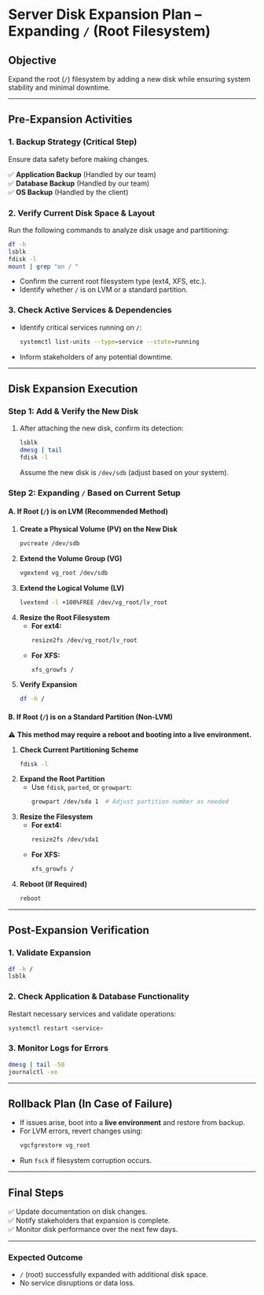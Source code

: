 # **Server Disk Expansion Plan – Expanding `/` (Root Filesystem)**  

## **Objective**  
Expand the root (`/`) filesystem by adding a new disk while ensuring system stability and minimal downtime.  

---

## **Pre-Expansion Activities**  

### **1. Backup Strategy (Critical Step)**  
Ensure data safety before making changes.  

✅ **Application Backup** (Handled by our team)  
✅ **Database Backup** (Handled by our team)  
✅ **OS Backup** (Handled by the client)  

### **2. Verify Current Disk Space & Layout**  
Run the following commands to analyze disk usage and partitioning:  
```bash
df -h
lsblk
fdisk -l
mount | grep "on / "
```
- Confirm the current root filesystem type (ext4, XFS, etc.).  
- Identify whether `/` is on LVM or a standard partition.  

### **3. Check Active Services & Dependencies**  
- Identify critical services running on `/`:  
  ```bash
  systemctl list-units --type=service --state=running
  ```
- Inform stakeholders of any potential downtime.  

---

## **Disk Expansion Execution**  

### **Step 1: Add & Verify the New Disk**  
1. After attaching the new disk, confirm its detection:  
   ```bash
   lsblk
   dmesg | tail
   fdisk -l
   ```
   Assume the new disk is `/dev/sdb` (adjust based on your system).  

### **Step 2: Expanding `/` Based on Current Setup**  

#### **A. If Root (`/`) is on LVM (Recommended Method)**  
1. **Create a Physical Volume (PV) on the New Disk**  
   ```bash
   pvcreate /dev/sdb
   ```
2. **Extend the Volume Group (VG)**
   ```bash
   vgextend vg_root /dev/sdb
   ```
3. **Extend the Logical Volume (LV)**
   ```bash
   lvextend -l +100%FREE /dev/vg_root/lv_root
   ```
4. **Resize the Root Filesystem**  
   - **For ext4:**  
     ```bash
     resize2fs /dev/vg_root/lv_root
     ```
   - **For XFS:**  
     ```bash
     xfs_growfs /
     ```
5. **Verify Expansion**  
   ```bash
   df -h /
   ```

#### **B. If Root (`/`) is on a Standard Partition (Non-LVM)**  
⚠ **This method may require a reboot and booting into a live environment.**  

1. **Check Current Partitioning Scheme**  
   ```bash
   fdisk -l
   ```
2. **Expand the Root Partition**  
   - Use `fdisk`, `parted`, or `growpart`:  
     ```bash
     growpart /dev/sda 1  # Adjust partition number as needed
     ```
3. **Resize the Filesystem**  
   - **For ext4:**  
     ```bash
     resize2fs /dev/sda1
     ```
   - **For XFS:**  
     ```bash
     xfs_growfs /
     ```
4. **Reboot (If Required)**  
   ```bash
   reboot
   ```

---

## **Post-Expansion Verification**  

### **1. Validate Expansion**  
```bash
df -h /
lsblk
```

### **2. Check Application & Database Functionality**  
Restart necessary services and validate operations:  
```bash
systemctl restart <service>
```

### **3. Monitor Logs for Errors**  
```bash
dmesg | tail -50
journalctl -xe
```

---

## **Rollback Plan (In Case of Failure)**  
- If issues arise, boot into a **live environment** and restore from backup.  
- For LVM errors, revert changes using:  
  ```bash
  vgcfgrestore vg_root
  ```
- Run `fsck` if filesystem corruption occurs.  

---

## **Final Steps**  
✅ Update documentation on disk changes.  
✅ Notify stakeholders that expansion is complete.  
✅ Monitor disk performance over the next few days.  

---

### **Expected Outcome**  
- `/` (root) successfully expanded with additional disk space.  
- No service disruptions or data loss.  
